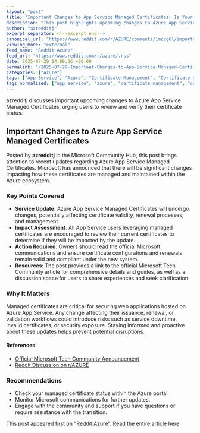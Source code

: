 ```yaml
---
layout: "post"
title: "Important Changes to App Service Managed Certificates: Is Your Certificate Affected?"
description: "This post highlights upcoming changes to Azure App Service Managed Certificates, with a focus on potential impacts for users. It prompts certificate owners to review details to ensure their certificates remain valid and compliant, and provides references to official Microsoft communications for further action."
author: "azredditj"
excerpt_separator: <!--excerpt_end-->
canonical_url: "https://www.reddit.com/r/AZURE/comments/1mccg6l/important_changes_to_app_service_managed/"
viewing_mode: "external"
feed_name: "Reddit Azure"
feed_url: "https://www.reddit.com/r/azure/.rss"
date: 2025-07-29 14:09:36 +00:00
permalink: "/2025-07-29-Important-Changes-to-App-Service-Managed-Certificates-Is-Your-Certificate-Affected.html"
categories: ["Azure"]
tags: ["App Service", "Azure", "Certificate Management", "Certificate Update", "Cloud Services", "Community", "Managed Certificates", "Microsoft", "Service Changes", "TLS/SSL"]
tags_normalized: ["app service", "azure", "certificate management", "certificate update", "cloud services", "community", "managed certificates", "microsoft", "service changes", "tlsslashssl"]
---
```


azredditj discusses important upcoming changes to Azure App Service Managed Certificates, urging users to review and verify their certificate status.<!--excerpt_end-->

## Important Changes to Azure App Service Managed Certificates

Posted by **azredditj** in the Microsoft Community Hub, this post brings attention to recent updates regarding Azure App Service Managed Certificates. Microsoft has announced that there will be significant changes impacting how these certificates are managed and maintained within the Azure ecosystem.

### Key Points Covered

- **Service Update**: Azure App Service Managed Certificates will undergo changes, potentially affecting certificate validity, renewal processes, and management.
- **Impact Assessment**: All App Service users leveraging managed certificates are encouraged to review their current certificates to determine if they will be impacted by the update.
- **Action Required**: Owners should read the official Microsoft communications and ensure certificate configurations and renewals remain valid and compliant under the new system.
- **Resources**: The post provides a link to the official Microsoft Tech Community article for comprehensive details and guides, as well as a discussion space for users to share experiences and seek clarification.

### Why It Matters

Managed certificates are critical for securing web applications hosted on Azure App Service. Any change affecting their issuance, renewal, or validation workflows could introduce risks such as service downtime, invalid certificates, or security exposure. Staying informed and proactive about these updates helps prevent potential disruptions.

#### References

- [Official Microsoft Tech Community Announcement](https://techcommunity.microsoft.com/blog/AppsonAzureBlog/important-changes-to-app-service-managed-certificates-is-your-certificate-affect/4435193)
- [Reddit Discussion on r/AZURE](https://www.reddit.com/r/AZURE/comments/1mccg6l/important_changes_to_app_service_managed/)

### Recommendations

- Check your managed certificate status within the Azure portal.
- Monitor Microsoft communications for further updates.
- Engage with the community and support if you have questions or require assistance with the transition.

This post appeared first on "Reddit Azure". [Read the entire article here](https://www.reddit.com/r/AZURE/comments/1mccg6l/important_changes_to_app_service_managed/)
